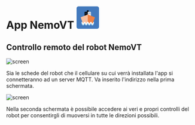 <h1> App NemoVT <img src="https://github.com/JohnatanHale/NemoVT-motor-control-app/blob/master/icon/icon.png" alt="logo" width=60px/>  </h1>

## Controllo remoto del robot NemoVT
<img src="https://github.com/JohnatanHale/NemoVT-motor-control-app/blob/master/screenshots/screen_1.gif" alt="screen"/>
<p>Sia le schede del robot che il cellulare su cui verrà installata l'app si connetteranno ad un server MQTT. Va inserito l'indirizzo nella prima schermata.</p>
<img src="https://github.com/JohnatanHale/NemoVT-motor-control-app/blob/master/screenshots/screen_2.gif" alt="screen"/>
<p>Nella seconda schermata è possibile accedere ai veri e propri controlli del robot per consentirgli di muoversi in tutte le direzioni possibili.</p>
